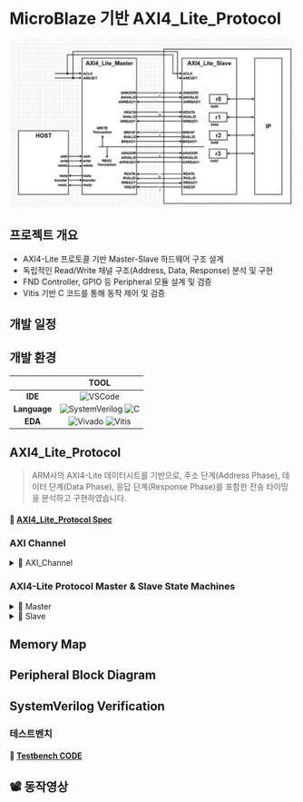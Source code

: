 # MicroBlaze 기반 AXI4_Lite_Protocol

![alt text](img/AXI_BD.png)

## 프로젝트 개요
- AXI4-Lite 프로토콜 기반 Master-Slave 하드웨어 구조 설계
- 독립적인 Read/Write 채널 구조(Address, Data, Response) 분석 및 구현
- FND Controller, GPIO 등 Peripheral 모듈 설계 및 검증
- Vitis 기반 C 코드를 통해 동작 제어 및 검증

## 개발 일정

## 개발 환경

|       | **TOOL** |
| :-----: | :-----: |
| **IDE**   | ![VSCode](https://img.shields.io/badge/VSCode-007ACC?style=for-the-badge&logo=visualstudiocode&logoColor=white) |
| **Language** | ![SystemVerilog](https://img.shields.io/badge/SystemVerilog-5C2D91?style=for-the-badge&logoColor=white) ![C](https://img.shields.io/badge/C-00599C?style=for-the-badge&logo=c&logoColor=white) |
| **EDA**   | ![Vivado](https://img.shields.io/badge/Xilinx%20Vivado-FFB500?style=for-the-badge&logo=xilinx&logoColor=white) ![Vitis](https://img.shields.io/badge/Vitis-FA2E2E?style=for-the-badge&logo=xilinx&logoColor=white) |


## AXI4_Lite_Protocol

> ARM사의 AXI4-Lite 데이터시트를 기반으로, 주소 단계(Address Phase), 데이터 단계(Data Phase), 응답 단계(Response Phase)를 포함한 전송 타이밍을 분석하고 구현하였습니다.

#### 📝 [AXI4_Lite_Protocol Spec](./docs/AMBA_AXI.pdf)

### AXI Channel

<details>
    <summary> 📝 AXI_Channel</summary>
    <img src="./img/AXI_Channel.png" width=550 height=400><br>
    <img src="./img/AXI_HandShake.png" width=550 height=400>
</details>

### AXI4-Lite Protocol Master & Slave State Machines

<details>
    <summary> 📝 Master</summary>

| **AW** | **W** | **B** |
| :---: | :---: | :---: |
| <img src="img/Master_AW.png" width="250"/> | <img src="img/Master_W.png" width="250"/> | <img src="img/Master_B.png" width="250"/> |

| **AR** | **R** |
| :---: | :---: |
| <img src="img/Master_AR.png" width="250"/> | <img src="img/Master_R.png" width="250"/> |

</details>

<details>
    <summary> 📝 Slave</summary>

| **AW** | **W** | **B** |
| :---: | :---: | :---: |
| <img src="img/Slave_AW.png" width="250"/> | <img src="img/Slave_W.png" width="250"/> | <img src="img/Slave_B.png" width="250"/> |

| **AR** | **R** |
| :---: | :---: |
| <img src="img/Slave_AR.png" width="250"/> | <img src="img/Slave_R.png" width="250"/> |

</details>

## Memory Map

## Peripheral Block Diagram

## SystemVerilog Verification

### 테스트벤치

#### 📝 [Testbench CODE](./hardware/testbench/tb_AXI4_Lite.sv)


## 📽️ 동작영상

